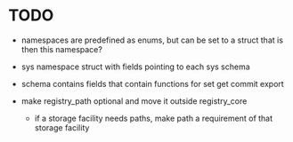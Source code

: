 # TODO

- namespaces are predefined as enums, but can be set to a struct that is then this namespace?
- sys namespace struct with fields pointing to each sys schema
- schema contains fields that contain functions for set get commit export

- make registry_path optional and move it outside registry_core
  - if a storage facility needs paths, make path a requirement of that storage facility
